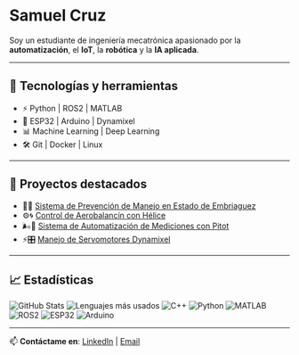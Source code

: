 # Samuel Cruz

Soy un estudiante de ingeniería mecatrónica apasionado por la **automatización**, el **IoT**, la **robótica** y la **IA aplicada**.  

---

## 🚀 Tecnologías y herramientas
- ⚡ Python | ROS2 | MATLAB
- 🤖 ESP32 | Arduino | Dynamixel
- 📊 Machine Learning | Deep Learning
- 🛠️ Git | Docker | Linux

---

## 📌 Proyectos destacados
- 🚗🍷 [Sistema de Prevención de Manejo en Estado de Embriaguez](https://github.com/DavidN110/Laboratorio-Electronica-Digital-I-Grupo2/blob/main/Proyecto/Proyecto.md)
- ⚙️🌀 [Control de Aerobalancín con Hélice](https://github.com/SamuelCruz72/Control_Balancin) 
- 🌬️📏 [Sistema de Automatización de Mediciones con Pitot](https://github.com/SamuelCruz72/Sistema-de-automatizacion-Pitot) 
- ⚡🎛️ [Manejo de Servomotores Dynamixel](https://github.com/isamendo17/Manejo-Servomotores-Dinamixel)

---

## 📈 Estadísticas
![GitHub Stats](https://github-readme-stats.vercel.app/api?username=SamuelCruz72&show_icons=true&theme=radical)
![Lenguajes más usados](https://github-readme-stats.vercel.app/api/top-langs/?username=SamuelCruz72&layout=compact&theme=radical)
![C++](https://img.shields.io/badge/C++-00599C?style=for-the-badge&logo=cplusplus&logoColor=white)
![Python](https://img.shields.io/badge/Python-3776AB?style=for-the-badge&logo=python&logoColor=white)
![MATLAB](https://img.shields.io/badge/MATLAB-FF8000?style=for-the-badge&logo=mathworks&logoColor=white)
![ROS2](https://img.shields.io/badge/ROS2-22314E?style=for-the-badge&logo=ros&logoColor=white)
![ESP32](https://img.shields.io/badge/ESP32-000000?style=for-the-badge&logo=espressif&logoColor=white)
![Arduino](https://img.shields.io/badge/Arduino-00979D?style=for-the-badge&logo=arduino&logoColor=white)

---

📫 **Contáctame en**: [LinkedIn](https://www.linkedin.com/in/samuel-cruz-543299313/) | [Email](mailto:sacruzs@unal.edu.co)

<!--
**SamuelCruz72/SamuelCruz72** is a ✨ _special_ ✨ repository because its `README.md` (this file) appears on your GitHub profile.

Here are some ideas to get you started:

- 🔭 I’m currently working on ...
- 🌱 I’m currently learning ...
- 👯 I’m looking to collaborate on ...
- 🤔 I’m looking for help with ...
- 💬 Ask me about ...
- 📫 How to reach me: ...
- 😄 Pronouns: ...
- ⚡ Fun fact: ...
-->
